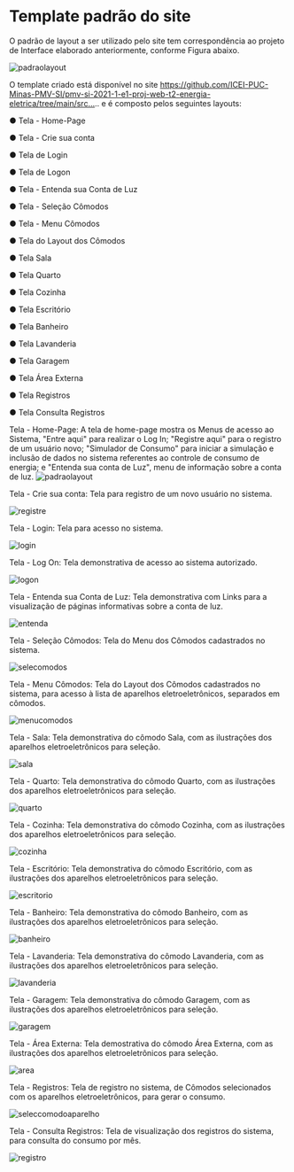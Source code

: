 # Template padrão do site
O padrão de layout a ser utilizado pelo site tem correspondência ao projeto de Interface elaborado anteriormente, conforme Figura abaixo.

![padraolayout](https://user-images.githubusercontent.com/61883996/123718733-52086100-d856-11eb-9020-89d8341731f5.png)

O template criado está disponível no site https://github.com/ICEI-PUC-Minas-PMV-SI/pmv-si-2021-1-e1-proj-web-t2-energia-eletrica/tree/main/src….. e é composto pelos seguintes 
layouts: 

● Tela - Home-Page

● Tela - Crie sua conta

● Tela de Login

● Tela de Logon

● Tela - Entenda sua Conta de Luz

● Tela - Seleção Cômodos

● Tela - Menu Cômodos

● Tela do Layout dos Cômodos

● Tela Sala

● Tela Quarto

● Tela Cozinha

● Tela Escritório

● Tela Banheiro

● Tela Lavanderia

● Tela Garagem

● Tela Área Externa

● Tela Registros

● Tela Consulta Registros


Tela - Home-Page: A tela de home-page mostra os Menus de acesso ao Sistema, "Entre aqui" para realizar o Log In; "Registre aqui" para o registro de um usuário novo; "Simulador de Consumo" para iniciar a simulação e inclusão de dados no sistema referentes ao controle de consumo de energia; e "Entenda sua conta de Luz", menu de informação sobre a conta de luz.
![padraolayout](https://user-images.githubusercontent.com/61883996/123718733-52086100-d856-11eb-9020-89d8341731f5.png)

Tela -  Crie sua conta: Tela para registro de um novo usuário no sistema.

![registre](https://user-images.githubusercontent.com/61883996/123720497-98f85580-d85a-11eb-8273-da36477e018f.png)

Tela - Login: Tela para acesso no sistema.

![login](https://user-images.githubusercontent.com/61883996/123719509-1d95a480-d858-11eb-88d9-5ecd66951752.png)

Tela - Log On: Tela demonstrativa de acesso ao sistema autorizado. 

![logon](https://user-images.githubusercontent.com/61883996/123720493-97c72880-d85a-11eb-8cf6-111c391c467a.png)

Tela - Entenda sua Conta de Luz: Tela demonstrativa com Links para a visualização de páginas informativas sobre a conta de luz.

![entenda](https://user-images.githubusercontent.com/61883996/123720494-97c72880-d85a-11eb-890f-e1ad0cedd424.png)

Tela - Seleção Cômodos: Tela do Menu dos Cômodos cadastrados no sistema. 

![selecomodos](https://user-images.githubusercontent.com/61883996/123720496-985fbf00-d85a-11eb-8406-5f6ccebd1e48.png)

Tela - Menu Cômodos: Tela do Layout dos Cômodos cadastrados no sistema, para acesso à lista de aparelhos eletroeletrônicos, separados em cômodos.

![menucomodos](https://user-images.githubusercontent.com/61883996/123720508-9b5aaf80-d85a-11eb-95fb-99250d467743.png)

Tela - Sala: Tela demonstrativa do cômodo Sala, com as ilustrações dos aparelhos eletroeletrônicos para seleção.

![sala](https://user-images.githubusercontent.com/61883996/123720482-95fd6500-d85a-11eb-9ef9-db536cd1f0a8.png)

Tela - Quarto: Tela demonstrativa do cômodo Quarto, com as ilustrações dos aparelhos eletroeletrônicos para seleção.

![quarto](https://user-images.githubusercontent.com/61883996/123720479-94cc3800-d85a-11eb-82e2-c73250a8991c.png)

Tela - Cozinha: Tela demonstrativa do cômodo Cozinha, com as ilustrações dos aparelhos eletroeletrônicos para seleção. 

![cozinha](https://user-images.githubusercontent.com/61883996/123720501-9a298280-d85a-11eb-8ed7-5b77674f6dfa.png)

Tela - Escritório: Tela demonstrativa do cômodo Escritório, com as ilustrações dos aparelhos eletroeletrônicos para seleção.

![escritorio](https://user-images.githubusercontent.com/61883996/123720503-9a298280-d85a-11eb-9530-2d6e998f3438.png)

Tela - Banheiro: Tela demonstrativa do cômodo Banheiro, com as ilustrações dos aparelhos eletroeletrônicos para seleção. 

![banheiro](https://user-images.githubusercontent.com/61883996/123720500-9990ec00-d85a-11eb-9acb-61d5f9f72a2f.png)

Tela - Lavanderia: Tela demonstrativa do cômodo Lavanderia, com as ilustrações dos aparelhos eletroeletrônicos para seleção.

![lavanderia](https://user-images.githubusercontent.com/61883996/123720507-9ac21900-d85a-11eb-9d59-c91ef6309227.png)

Tela - Garagem: Tela demonstrativa do cômodo Garagem, com as ilustrações dos aparelhos eletroeletrônicos para seleção. 

![garagem](https://user-images.githubusercontent.com/61883996/123720505-9ac21900-d85a-11eb-8731-c92516053aaa.png)

Tela - Área Externa: Tela demostrativa do cômodo Área Externa, com as ilustrações dos aparelhos eletroeletrônicos para seleção.

![area](https://user-images.githubusercontent.com/61883996/123720498-98f85580-d85a-11eb-887e-873dfe72f4c2.png)

Tela - Registros: Tela de registro no sistema, de Cômodos selecionados com os aparelhos eletroeletrônicos, para gerar o consumo. 

![seleccomodoaparelho](https://user-images.githubusercontent.com/61883996/123720485-95fd6500-d85a-11eb-987b-27e78a16d926.png)

Tela - Consulta Registros: Tela de visualização dos registros do sistema, para consulta do consumo por mês.

![registro](https://user-images.githubusercontent.com/61883996/123720487-9695fb80-d85a-11eb-9c96-421308663eac.png)


